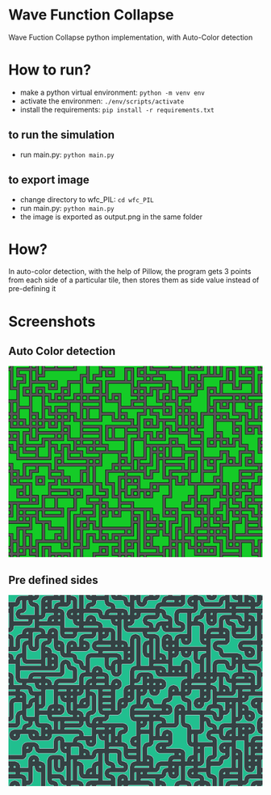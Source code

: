 # Wave Function Collapse
Wave Fuction Collapse python implementation, with Auto-Color detection

# How to run?
- make a python virtual environment: `python -m venv env`
- activate the environmen: `./env/scripts/activate`
- install the requirements: `pip install -r requirements.txt`

## to run the simulation
- run main.py: `python main.py`

## to export image
- change directory to wfc_PIL: `cd wfc_PIL`
- run main.py: `python main.py`
- the image is exported as output.png in the same folder

# How?
In auto-color detection, with the help of Pillow, the program gets 3 points from each side of a particular tile, then stores them as side value instead of pre-defining it

# Screenshots

## Auto Color detection
![basic](images/basic.png)

## Pre defined sides
![basic](images/defined.png)